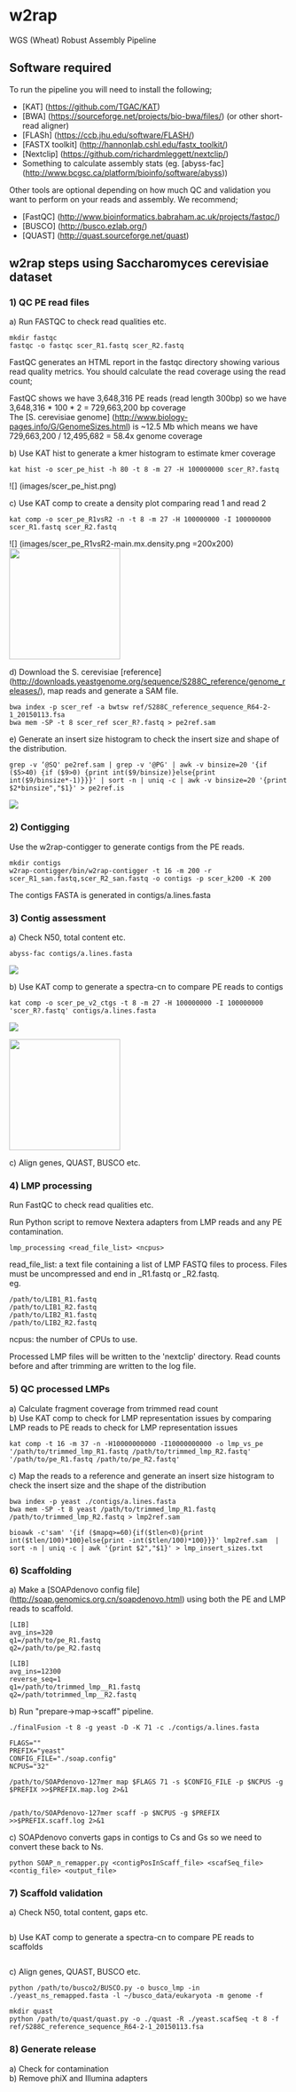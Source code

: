 # w2rap
WGS (Wheat) Robust Assembly Pipeline

## Software required
To run the pipeline you will need to install the following;  

* [KAT] (https://github.com/TGAC/KAT)  
* [BWA] (https://sourceforge.net/projects/bio-bwa/files/) (or other short-read aligner)  
* [FLASh] (https://ccb.jhu.edu/software/FLASH/)  
* [FASTX toolkit] (http://hannonlab.cshl.edu/fastx_toolkit/)  
* [Nextclip] (https://github.com/richardmleggett/nextclip/)  
* Something to calculate assembly stats (eg. [abyss-fac] (http://www.bcgsc.ca/platform/bioinfo/software/abyss))

Other tools are optional depending on how much QC and validation you want to perform on your reads and assembly.  We recommend;  

* [FastQC] (http://www.bioinformatics.babraham.ac.uk/projects/fastqc/)  
* [BUSCO] (http://busco.ezlab.org/)
* [QUAST] (http://quast.sourceforge.net/quast)

## w2rap steps using Saccharomyces cerevisiae dataset
### 1) QC PE read files
a) Run FASTQC to check read qualities etc.

```
mkdir fastqc
fastqc -o fastqc scer_R1.fastq scer_R2.fastq
```
FastQC generates an HTML report in the fastqc directory showing various read quality metrics.  You should calculate the read coverage using the read count; 

FastQC shows we have 3,648,316 PE reads (read length 300bp) so we have 3,648,316 * 100 * 2 = 729,663,200 bp coverage   
The [S. cerevisiae genome] (http://www.biology-pages.info/G/GenomeSizes.html) is ~12.5 Mb which means we have 729,663,200 / 12,495,682 = 58.4x genome coverage
 
b) Use KAT hist to generate a kmer histogram to estimate kmer coverage

```
kat hist -o scer_pe_hist -h 80 -t 8 -m 27 -H 100000000 scer_R?.fastq
```
![] (images/scer_pe_hist.png)

c) Use KAT comp to create a density plot comparing read 1 and read 2

```
kat comp -o scer_pe_R1vsR2 -n -t 8 -m 27 -H 100000000 -I 100000000 scer_R1.fastq scer_R2.fastq
```
![] (images/scer_pe_R1vsR2-main.mx.density.png =200x200)
<img src="images/"  width="200" height="200">

d)  Download the S. cerevisiae [reference] (http://downloads.yeastgenome.org/sequence/S288C_reference/genome_releases/), map reads and generate a SAM file. 

```
bwa index -p scer_ref -a bwtsw ref/S288C_reference_sequence_R64-2-1_20150113.fsa
bwa mem -SP -t 8 scer_ref scer_R?.fastq > pe2ref.sam
```

e) Generate an insert size histogram to check the insert size and shape of the distribution.

```
grep -v ‘@SQ' pe2ref.sam | grep -v '@PG' | awk -v binsize=20 '{if ($5>40) {if ($9>0) {print int($9/binsize)}else{print int($9/binsize*-1)}}}' | sort -n | uniq -c | awk -v binsize=20 '{print $2*binsize","$1}' > pe2ref.is
```
![](images/scer_pe_isize.png)

### 2) Contigging
Use the w2rap-contigger to generate contigs from the PE reads.

```
mkdir contigs
w2rap-contigger/bin/w2rap-contigger -t 16 -m 200 -r scer_R1_san.fastq,scer_R2_san.fastq -o contigs -p scer_k200 -K 200
```
The contigs FASTA is generated in contigs/a.lines.fasta 

### 3) Contig assessment
a) Check N50, total content etc.

```
abyss-fac contigs/a.lines.fasta
```
![](images/contigs_fac.png)

b) Use KAT comp to generate a spectra-cn to compare PE reads to contigs

```
kat comp -o scer_pe_v2_ctgs -t 8 -m 27 -H 100000000 -I 100000000 'scer_R?.fastq' contigs/a.lines.fasta
```
![](images/reads_vs_assembly_k31-main.png)

<img src="images/reads_vs_assembly_k31-main.png"  width="200" height="200">

c) Align genes, QUAST, BUSCO etc.

### 4) LMP processing
Run FastQC to check read qualities etc.

Run Python script to remove Nextera adapters from LMP reads and any PE contamination.  

```  
lmp_processing <read_file_list> <ncpus>  
```

read\_file\_list: a text file containing a list of LMP FASTQ files to process.  Files must be uncompressed and end in \_R1.fastq or \_R2.fastq.  
eg.  

```  
/path/to/LIB1_R1.fastq  
/path/to/LIB1_R2.fastq  
/path/to/LIB2_R1.fastq  
/path/to/LIB2_R2.fastq  
```

ncpus: the number of CPUs to use.

Processed LMP files will be written to the 'nextclip' directory. Read counts before and after trimming are written to the log file.

### 5) QC processed LMPs
a) Calculate fragment coverage from trimmed read count  
b) Use KAT comp to check for LMP representation issues by comparing LMP reads to PE reads to check for LMP representation issues 

```
kat comp -t 16 -m 37 -n -H10000000000 -I10000000000 -o lmp_vs_pe '/path/to/trimmed_lmp_R1.fastq /path/to/trimmed_lmp_R2.fastq' '/path/to/pe_R1.fastq /path/to/pe_R2.fastq'
```

c) Map the reads to a reference and generate an insert size histogram to check the insert size and the shape of the distribution

```
bwa index -p yeast ./contigs/a.lines.fasta
bwa mem -SP -t 8 yeast /path/to/trimmed_lmp_R1.fastq /path/to/trimmed_lmp_R2.fastq > lmp2ref.sam

bioawk -c'sam' '{if ($mapq>=60){if($tlen<0){print int($tlen/100)*100}else{print -int($tlen/100)*100}}}' lmp2ref.sam  | sort -n | uniq -c | awk '{print $2","$1}' > lmp_insert_sizes.txt

```

### 6) Scaffolding
a) Make a [SOAPdenovo config file] (http://soap.genomics.org.cn/soapdenovo.html) using both the PE and LMP reads to scaffold. 

```
[LIB]
avg_ins=320
q1=/path/to/pe_R1.fastq
q2=/path/to/pe_R2.fastq

[LIB]
avg_ins=12300
reverse_seq=1
q1=/path/to/trimmed_lmp__R1.fastq
q2=/path/totrimmed_lmp__R2.fastq
```
 
b) Run "prepare->map->scaff" pipeline.  

```
./finalFusion -t 8 -g yeast -D -K 71 -c ./contigs/a.lines.fasta

FLAGS=""
PREFIX="yeast"
CONFIG_FILE="./soap.config"
NCPUS="32"

/path/to/SOAPdenovo-127mer map $FLAGS 71 -s $CONFIG_FILE -p $NCPUS -g $PREFIX >>$PREFIX.map.log 2>&1


/path/to/SOAPdenovo-127mer scaff -p $NCPUS -g $PREFIX >>$PREFIX.scaff.log 2>&1
```

c) SOAPdenovo converts gaps in contigs to Cs and Gs so we need to convert these back to Ns.

```
python SOAP_n_remapper.py <contigPosInScaff_file> <scafSeq_file> <contig_file> <output_file>
```

### 7) Scaffold validation
a) Check N50, total content, gaps etc.  

```
```

b) Use KAT comp to generate a spectra-cn to compare PE reads to scaffolds  

```
```

c) Align genes, QUAST, BUSCO etc.

```
python /path/to/busco2/BUSCO.py -o busco_lmp -in ./yeast_ns_remapped.fasta -l ~/busco_data/eukaryota -m genome -f

mkdir quast
python /path/to/quast/quast.py -o ./quast -R ./yeast.scafSeq -t 8 -f ref/S288C_reference_sequence_R64-2-1_20150113.fsa
```


### 8) Generate release
a) Check for contamination  
b) Remove phiX and Illumina adapters
